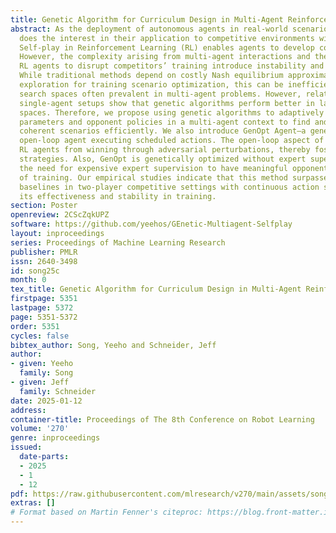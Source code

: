 ```yaml
---
title: Genetic Algorithm for Curriculum Design in Multi-Agent Reinforcement Learning
abstract: As the deployment of autonomous agents in real-world scenarios grows, so
  does the interest in their application to competitive environments with other robots.
  Self-play in Reinforcement Learning (RL) enables agents to develop competitive strategies.
  However, the complexity arising from multi-agent interactions and the tendency for
  RL agents to disrupt competitors’ training introduce instability and a risk of overfitting.
  While traditional methods depend on costly Nash equilibrium approximations or random
  exploration for training scenario optimization, this can be inefficient in large
  search spaces often prevalent in multi-agent problems. However, related works in
  single-agent setups show that genetic algorithms perform better in large scenario
  spaces. Therefore, we propose using genetic algorithms to adaptively adjust environment
  parameters and opponent policies in a multi-agent context to find and synthesize
  coherent scenarios efficiently. We also introduce GenOpt Agent—a genetically optimized,
  open-loop agent executing scheduled actions. The open-loop aspect of GenOpt prevents
  RL agents from winning through adversarial perturbations, thereby fostering generalizable
  strategies. Also, GenOpt is genetically optimized without expert supervision, negating
  the need for expensive expert supervision to have meaningful opponents at the start
  of training. Our empirical studies indicate that this method surpasses several established
  baselines in two-player competitive settings with continuous action spaces, validating
  its effectiveness and stability in training.
section: Poster
openreview: 2CScZqkUPZ
software: https://github.com/yeehos/GEnetic-Multiagent-Selfplay
layout: inproceedings
series: Proceedings of Machine Learning Research
publisher: PMLR
issn: 2640-3498
id: song25c
month: 0
tex_title: Genetic Algorithm for Curriculum Design in Multi-Agent Reinforcement Learning
firstpage: 5351
lastpage: 5372
page: 5351-5372
order: 5351
cycles: false
bibtex_author: Song, Yeeho and Schneider, Jeff
author:
- given: Yeeho
  family: Song
- given: Jeff
  family: Schneider
date: 2025-01-12
address:
container-title: Proceedings of The 8th Conference on Robot Learning
volume: '270'
genre: inproceedings
issued:
  date-parts:
  - 2025
  - 1
  - 12
pdf: https://raw.githubusercontent.com/mlresearch/v270/main/assets/song25c/song25c.pdf
extras: []
# Format based on Martin Fenner's citeproc: https://blog.front-matter.io/posts/citeproc-yaml-for-bibliographies/
---
```

